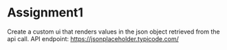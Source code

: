 # Assignment1
 Create a custom ui that renders values in the json object retrieved from the api call.  API endpoint: https://jsonplaceholder.typicode.com/
